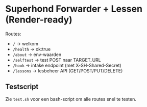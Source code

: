 # Superhond Forwarder + Lessen (Render-ready)

Routes:
- `/` → welkom
- `/health` → ok:true
- `/about` → env-waarden
- `/selftest` → test POST naar TARGET_URL
- `/hook` → intake endpoint (met X-SH-Shared-Secret)
- `/lessons` → lesbeheer API (GET/POST/PUT/DELETE)

## Testscript
Zie `test.sh` voor een bash-script om alle routes snel te testen.
